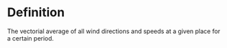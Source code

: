 # Definition

The vectorial average of all wind directions and speeds at a given place
for a certain period.
